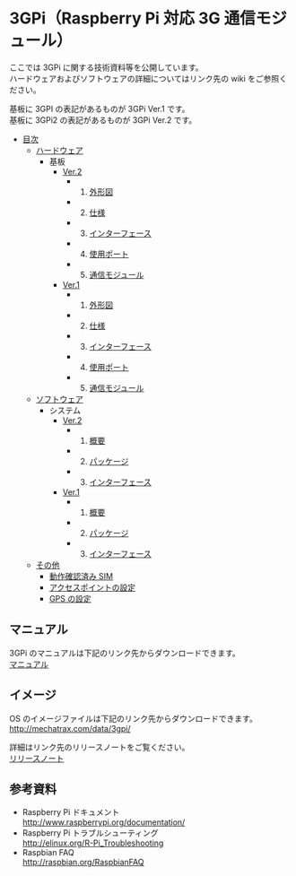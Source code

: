 # 3GPi（Raspberry Pi 対応 3G 通信モジュール）

ここでは 3GPi に関する技術資料等を公開しています。  
ハードウェアおよびソフトウェアの詳細についてはリンク先の wiki をご参照ください。  

基板に 3GPI の表記があるものが 3GPi Ver.1 です。  
基板に 3GPi2 の表記があるものが 3GPi Ver.2 です。  

* [目次](../../wiki#%E7%9B%AE%E6%AC%A1)  
  + [ハードウェア](../../wiki#%E3%83%8F%E3%83%BC%E3%83%89%E3%82%A6%E3%82%A7%E3%82%A2)  
    + 基板  
      - [Ver.2](../../wiki/基板%20Ver.2)  
        - 1. [外形図](../../wiki/基板%20Ver.2#1-%E5%A4%96%E5%BD%A2%E5%9B%B3)  
        - 2. [仕様](../../wiki/基板%20Ver.2#2-%E4%BB%95%E6%A7%98)  
        - 3. [インターフェース](../../wiki/基板%20Ver.2#3-%E3%82%A4%E3%83%B3%E3%82%BF%E3%83%BC%E3%83%95%E3%82%A7%E3%83%BC%E3%82%B9)  
        - 4. [使用ポート](../../wiki/基板%20Ver.2#4-%E4%BD%BF%E7%94%A8%E3%83%9D%E3%83%BC%E3%83%88)  
        - 5. [通信モジュール](../../wiki/基板%20Ver.2#5-%E9%80%9A%E4%BF%A1%E3%83%A2%E3%82%B8%E3%83%A5%E3%83%BC%E3%83%AB)  
      - [Ver.1](../../wiki/基板%20Ver.1)  
        - 1. [外形図](../../wiki/基板%20Ver.1#1-%E5%A4%96%E5%BD%A2%E5%9B%B3)  
        - 2. [仕様](../../wiki/基板%20Ver.1#2-%E4%BB%95%E6%A7%98)  
        - 3. [インターフェース](../../wiki/基板%20Ver.1#3-%E3%82%A4%E3%83%B3%E3%82%BF%E3%83%BC%E3%83%95%E3%82%A7%E3%83%BC%E3%82%B9)  
        - 4. [使用ポート](../../wiki/基板%20Ver.1#4-%E4%BD%BF%E7%94%A8%E3%83%9D%E3%83%BC%E3%83%88)  
        - 5. [通信モジュール](../../wiki/基板%20Ver.1#5-%E9%80%9A%E4%BF%A1%E3%83%A2%E3%82%B8%E3%83%A5%E3%83%BC%E3%83%AB)  
  + [ソフトウェア](../../wiki#%E3%82%BD%E3%83%95%E3%83%88%E3%82%A6%E3%82%A7%E3%82%A2)  
    + システム  
      - [Ver.2](../../wiki/システム%20Ver.2)  
        - 1. [概要](../../wiki/システム%20Ver.2#1-%E6%A6%82%E8%A6%81)  
        - 2. [パッケージ](../../wiki/システム%20Ver.2#2-%E3%83%91%E3%83%83%E3%82%B1%E3%83%BC%E3%82%B8)  
        - 3. [インターフェース](../../wiki/システム%20Ver.2#3-%E3%82%A4%E3%83%B3%E3%82%BF%E3%83%BC%E3%83%95%E3%82%A7%E3%83%BC%E3%82%B9)  
      - [Ver.1](../../wiki/システム%20Ver.1)  
        - 1. [概要](../../wiki/システム%20Ver.1#1-%E6%A6%82%E8%A6%81)  
        - 2. [パッケージ](../../wiki/システム%20Ver.1#2-%E3%83%91%E3%83%83%E3%82%B1%E3%83%BC%E3%82%B8)  
        - 3. [インターフェース](../../wiki/システム%20Ver.1#3-%E3%82%A4%E3%83%B3%E3%82%BF%E3%83%BC%E3%83%95%E3%82%A7%E3%83%BC%E3%82%B9)  
  + [その他](../../wiki#%E3%81%9D%E3%81%AE%E4%BB%96)  
    - [動作確認済み SIM](../../wiki/その他/#%E5%8B%95%E4%BD%9C%E7%A2%BA%E8%AA%8D%E6%B8%88%E3%81%BF-sim)  
    - [アクセスポイントの設定](../../wiki/その他#%E3%82%A2%E3%82%AF%E3%82%BB%E3%82%B9%E3%83%9D%E3%82%A4%E3%83%B3%E3%83%88%E3%81%AE%E8%A8%AD%E5%AE%9A)  
    - [GPS の設定](../../wiki/その他#gps-%E3%81%AE%E8%A8%AD%E5%AE%9A)  

## マニュアル  
  3GPi のマニュアルは下記のリンク先からダウンロードできます。  
  [マニュアル](manual)  

## イメージ  
  OS のイメージファイルは下記のリンク先からダウンロードできます。  
  http://mechatrax.com/data/3gpi/  

  詳細はリンク先のリリースノートをご覧ください。  
  [リリースノート](release)  

## 参考資料  
 + Raspberry Pi ドキュメント  
   http://www.raspberrypi.org/documentation/  
 + Raspberry Pi トラブルシューティング  
   http://elinux.org/R-Pi_Troubleshooting  
 + Raspbian FAQ  
   http://raspbian.org/RaspbianFAQ  
